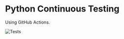 # Python Continuous Testing
Using GitHub Actions.

![Tests](https://github.com/mfdomain83/Python_CT/actions/workflows/tests.yml/badge.svg)
